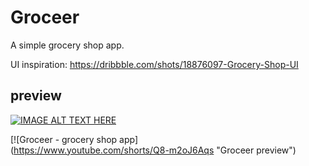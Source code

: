 # Groceer

A simple grocery shop app.

UI inspiration: https://dribbble.com/shots/18876097-Grocery-Shop-UI

## preview

[![IMAGE ALT TEXT HERE](http://img.youtube.com/vi/RGSIQ5LoKuU/0.jpg)](https://youtube.com/shorts/Q8-m2oJ6Aqs)

[![Groceer - grocery shop app]  
(https://www.youtube.com/shorts/Q8-m2oJ6Aqs "Groceer preview")
